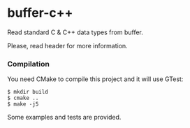 buffer-c++
=========

Read standard C &amp; C++ data types from buffer.

Please, read header for more information.

### Compilation

You need CMake to compile this project and it will use GTest:

    $ mkdir build
    $ cmake ..
    $ make -j5

Some examples and tests are provided.
